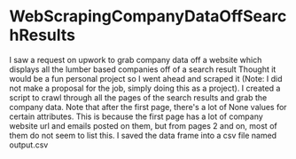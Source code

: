 # WebScrapingCompanyDataOffSearchResults
I saw a request on upwork to grab company data off a website which displays all the lumber based companies off of a search result
Thought it would be a fun personal project so I went ahead and scraped it (Note: I did not make a proposal for the job, simply doing this as a project). I created a script to crawl through all the pages of the search results and grab the company data. Note that after the first page, there's a lot of None values for certain attributes. This is because the first page has a lot of company website url and emails posted on them, but from pages 2 and on, most of them do not seem to list this. I saved the data frame into a csv file named output.csv
